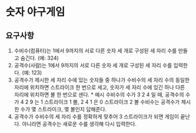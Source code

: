 <h1> 숫자 야구게임 </h1>

<h2> 요구사항 </h2>

1. 수비수(컴퓨터)는 1에서 9까지의 서로 다른 숫자 세 개로 구성된 세 자리 수를 만들고 숨긴다. (예: 324)
2. 공격수(사람)는 1에서 9까지의 서로 다른 숫자 세 개로 구성된 세 자리 수를 입력한다. (예: 123)
3. 공격수가 제시한 세 자리 수에 있는 숫자들 중 하나가 수비수의 세 자리 수의 동일한 자리에 위치하면 스트라이크 한 번으로 세고, 
   숫자가 세 자리 수에 있긴 하나 다른 자리에 위치하면 볼 한 번으로 센다.
        * 예시
        수비수의 수가 3 2 4 일 때,  공격수의 수가 4 2 9 는 1 스트라이크 1 볼, 2 4 1 은 0 스트라이크 2 볼
        수비수는 공격수가 제시한 수가 몇 스트라이크, 몇 볼인지 답해준다.
4. 공격수가 수비수의 세 자리 수를 정확하게 맞추어 3 스트라이크가 되면 게임이 끝난다. 아니라면 공격수는 새로운 수를 생각해 다시 입력한다.


